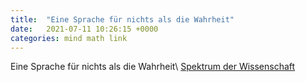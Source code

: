 ```yaml
---
title:  "Eine Sprache für nichts als die Wahrheit"
date:   2021-07-11 10:26:15 +0000
categories: mind math link
---
```


Eine Sprache für nichts als die Wahrheit\\
[Spektrum der Wissenschaft](https://www.spektrum.de/kolumne/freistetters-formelwelt-eine-sprache-fuer-nichts-als-die-wahrheit/1892899)